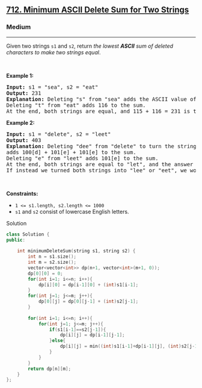<h2><a href="https://leetcode.com/problems/minimum-ascii-delete-sum-for-two-strings/">712. Minimum ASCII Delete Sum for Two Strings</a></h2><h3>Medium</h3><hr><div><p>Given two strings <code>s1</code> and&nbsp;<code>s2</code>, return <em>the lowest <strong>ASCII</strong> sum of deleted characters to make two strings equal</em>.</p>

<p>&nbsp;</p>
<p><strong class="example">Example 1:</strong></p>

<pre><strong>Input:</strong> s1 = "sea", s2 = "eat"
<strong>Output:</strong> 231
<strong>Explanation:</strong> Deleting "s" from "sea" adds the ASCII value of "s" (115) to the sum.
Deleting "t" from "eat" adds 116 to the sum.
At the end, both strings are equal, and 115 + 116 = 231 is the minimum sum possible to achieve this.
</pre>

<p><strong class="example">Example 2:</strong></p>

<pre><strong>Input:</strong> s1 = "delete", s2 = "leet"
<strong>Output:</strong> 403
<strong>Explanation:</strong> Deleting "dee" from "delete" to turn the string into "let",
adds 100[d] + 101[e] + 101[e] to the sum.
Deleting "e" from "leet" adds 101[e] to the sum.
At the end, both strings are equal to "let", and the answer is 100+101+101+101 = 403.
If instead we turned both strings into "lee" or "eet", we would get answers of 433 or 417, which are higher.
</pre>

<p>&nbsp;</p>
<p><strong>Constraints:</strong></p>

<ul>
	<li><code>1 &lt;= s1.length, s2.length &lt;= 1000</code></li>
	<li><code>s1</code> and <code>s2</code> consist of lowercase English letters.</li>
</ul>
</div>

Solution
```cpp
class Solution {
public:
    
    int minimumDeleteSum(string s1, string s2) {
        int n = s1.size();
        int m = s2.size();
        vector<vector<int>> dp(n+1, vector<int>(m+1, 0));
        dp[0][0] = 0;
        for(int i=1; i<=n; i++){
            dp[i][0] = dp[i-1][0] + (int)s1[i-1];
        }
        for(int j=1; j<=m; j++){
            dp[0][j] = dp[0][j-1] + (int)s2[j-1];
        }
        
        for(int i=1; i<=n; i++){
            for(int j=1; j<=m; j++){
                if(s1[i-1]==s2[j-1]){
                    dp[i][j] = dp[i-1][j-1];
                }else{
                    dp[i][j] = min((int)s1[i-1]+dp[i-1][j], (int)s2[j-1]+dp[i][j-1]);
                }
            }
        }
        return dp[n][m];
    }
};

```
